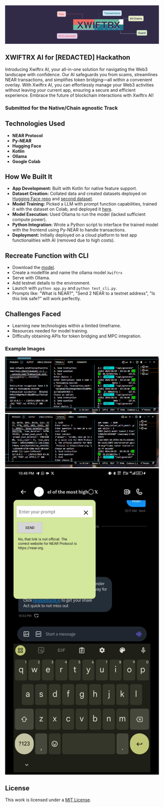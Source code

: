 <p align="center">
  <a href="https://github.com/iJ03l/xwiftrx-ai">
    <img src="./images/banner.png" alt="Project Banner">
  </a>
</p>

## XWIFTRX AI for [REDACTED] Hackathon

Introducing Xwiftrx AI, your all-in-one solution for navigating the Web3 landscape with confidence. Our AI safeguards you from scams, streamlines NEAR transactions, and simplifies token bridging—all within a convenient overlay. With Xwiftrx AI, you can effortlessly manage your Web3 activities without leaving your current app, ensuring a secure and efficient experience. Embrace the future of blockchain interactions with Xwiftrx AI!

### Submitted for the Native/Chain agnostic Track

## Technologies Used

- **NEAR Protocol**
- **Py-NEAR**
- **Hugging Face**
- **Kotlin**
- **Ollama**
- **Google Colab**

## How We Built It

- **App Development:** Built with Kotlin for native feature support.
- **Dataset Creation:** Collated data and created datasets deployed on [Hugging Face repo](https://huggingface.co/datasets/yorxsm/neart-dataset) and [second dataset](https://huggingface.co/datasets/yorxsm/neartrx-dataset).
- **Model Training:** Picked a LLM with prompt function capabilities, trained it with the dataset on Colab, and deployed it [here](https://huggingface.co/yorxsm/xw_model).
- **Model Execution:** Used Ollama to run the model (lacked sufficient compute power).
- **Python Integration:** Wrote a Python script to interface the trained model with the frontend using Py-NEAR to handle transactions.
- **Deployment:** Initially deployed on a cloud platform to test app functionalities with AI (removed due to high costs).

## Recreate Function with CLI

- Download the [model](https://huggingface.co/yorxsm/xw_model).
- Create a modelfile and name the ollama model `Xwiftrx` 
- Serve with Ollama.
- Add testnet details to the environment.
- Launch with `python app.py` and `python test_cli.py`.
- Prompts like: "What is NEAR?", "Send 2 NEAR to a testnet address", "Is this link safe?" will work perfectly.

## Challenges Faced

- Learning new technologies within a limited timeframe.
- Resources needed for model training.
- Difficulty obtaining APIs for token bridging and MPC integration.

### Example Images

![Example Image 1](./images/3.png)
![Example Image 2](./images/b.png)
![Example Image 3](./images/4.jpeg)

## License

This work is licensed under a [MIT License](https://mit-license.org/).
